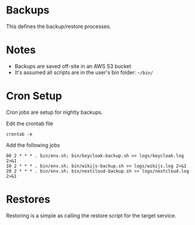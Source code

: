 # Backups
This defines the backup/restore processes.

# Notes
 * Backups are saved off-site in an AWS S3 bucket
 * It's assumed all scripts are in the user's bin folder: ```~/bin/```

# Cron Setup
Cron jobs are setup for nightly backups.

Edit the crontab file
```
crontab -e
```

Add the following jobs
```
00 2 * * * . bin/env.sh; bin/keycloak-backup.sh >> logs/keycloak.log 2>&1
10 2 * * * . bin/env.sh; bin/wikijs-backup.sh >> logs/wikijs.log 2>&1
20 2 * * * . bin/env.sh; bin/nextcloud-backup.sh >> logs/nextcloud.log 2>&1
```

# Restores
Restoring is a simple as calling the restore script for the target service.
